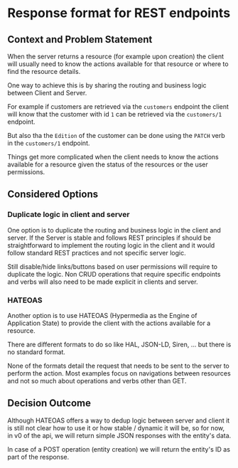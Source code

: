 # Response format for REST endpoints

## Context and Problem Statement

When the server returns a resource (for example upon creation) the client will usually need to know the actions available for that resource or where to find the resource details.

One way to achieve this is by sharing the routing and business logic between Client and Server.

For example if customers are retrieved via the `customers` endpoint the client will know that the customer with id `1` can be retrieved via the `customers/1` endpoint.

But also tha the `Edition` of the customer can be done using the `PATCH` verb in the `customers/1` endpoint.

Things get more complicated when the client needs to know the actions available for a resource given the status of the resources or the user permissions.

## Considered Options

### Duplicate logic in client and server

One option is to duplicate the routing and business logic in the client and server.
If the Server is stable and follows REST principles if should be straightforward to implement the routing logic in the client and it would follow standard REST practices and not specific server logic.

Still disable/hide links/buttons based on user permissions will require to duplicate the logic.
Non CRUD operations that require specific endpoints and verbs will also need to be made explicit in clients and server.

### HATEOAS

Another option is to use HATEOAS (Hypermedia as the Engine of Application State) to provide the client with the actions available for a resource.

There are different formats to do so like HAL, JSON-LD, Siren, ... but there is no standard format.

None of the formats detail the request that needs to be sent to the server to perform the action. Most examples focus on navigations between resources and not so much about operations and verbs other than GET.

## Decision Outcome

Although HATEOAS offers a way to dedup logic between server and client it is still not clear how to use it or how stable / dynamic it will be, so for now, in v0 of the api, we will return simple JSON responses with the entity's data.

In case of a POST operation (entity creation) we will return the entity's ID as part of the response.
